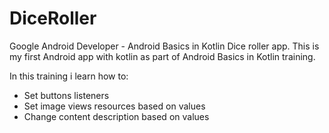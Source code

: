 # DiceRoller
Google Android Developer - Android Basics in Kotlin
Dice roller app.
This is my first Android app with kotlin as part of Android Basics in Kotlin training.

In this training i learn how to:
- Set buttons listeners
- Set image views resources based on values
- Change content description based on values
